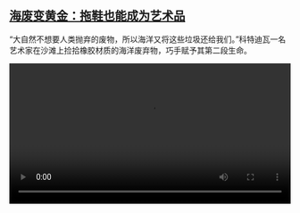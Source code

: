 <!--1629618423000-->
[海废变黄金：拖鞋也能成为艺术品](https://www.dw.com/zh/%E6%B5%B7%E5%BA%9F%E5%8F%98%E9%BB%84%E9%87%91%EF%BC%9A%E6%8B%96%E9%9E%8B%E4%B9%9F%E8%83%BD%E6%88%90%E4%B8%BA%E8%89%BA%E6%9C%AF%E5%93%81/a-58932001)
------

<p>“大自然不想要人类抛弃的废物，所以海洋又将这些垃圾还给我们。”科特迪瓦一名艺术家在沙滩上捡拾橡胶材质的海洋废弃物，巧手赋予其第二段生命。</small></p><video src="https://tvdownloaddw-a.akamaihd.net/dwtv_video/flv/vdt_zh/2021/bchi210820_001_ivory_01r_sd_avc.mp4" controls style="width:100%"></video>

